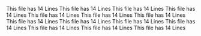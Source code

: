 This file has 14 Lines
This file has 14 Lines
This file has 14 Lines
This file has 14 Lines
This file has 14 Lines
This file has 14 Lines
This file has 14 Lines
This file has 14 Lines
This file has 14 Lines
This file has 14 Lines
This file has 14 Lines
This file has 14 Lines
This file has 14 Lines
This file has 14 Lines
